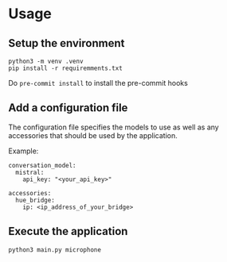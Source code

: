 # Usage

## Setup the environment
```
python3 -m venv .venv
pip install -r requiremments.txt
```

Do `pre-commit install` to install the pre-commit hooks

## Add a configuration file

The configuration file specifies the models to use as well as any accessories
that should be used by the application.

Example:
```
conversation_model:
  mistral:
    api_key: "<your_api_key>"

accessories:
  hue_bridge:
    ip: <ip_address_of_your_bridge>
```

## Execute the application
```
python3 main.py microphone
```
